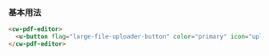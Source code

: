 ### 基本用法

``` html
<cw-pdf-editor>
  <u-button flag="large-file-uploader-button" color="primary" icon="upload">选择PDF</u-button>
</cw-pdf-editor>
```
